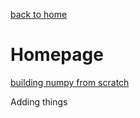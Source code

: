 [back to home](README.md)
# Homepage

[building numpy from scratch](2021-01-30-numpy-from-scratch.md)

Adding things



